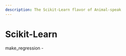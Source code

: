 ```yaml
---
description: The Scikit-Learn flavor of Animal-speak
---
```


# Scikit-Learn

make\_regression - 



